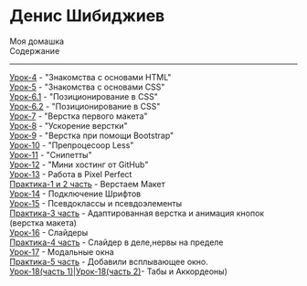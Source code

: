 # Денис Шибиджиев
Моя домашка  
Содержание
***
[Урок-4](https://renko-hens.github.io/4lessons/src/ "Книга Lorema содержит очень много рыбы") - "Знакомства с основами HTML"  
[Урок-5](https://renko-hens.github.io/6lessons/1dz/src/ "") - "Знакомства с основами CSS"  
[Урок-6.1](https://renko-hens.github.io/6lessons/1dz/src/ "") - "Позиционирование в CSS"  
[Урок-6.2](https://renko-hens.github.io/6lessons/2dz/ "") - "Позиционирование в CSS"    
[Урок-7](https://renko-hens.github.io/7lessons/src/ "Было сложно") - "Верстка первого макета"  
[Урок-8](https://renko-hens.github.io/8lessons/Project/src/  "Было сложно") - "Ускорение верстки"  
[Урок-9](https://renko-hens.github.io/9lessons/src/ "Удобно") - "Верстка при помощи Bootstrap"  
[Урок-10](https://renko-hens.github.io/10lessons/src/less/main.less  "Адски сложно для понимания,но в будущем пригодится") - "Препроцесоор Less"  
[Урок-11](https://github.com/Renko-hens/Renko-hens.github.io/tree/master/11lessons "Скриншоты") - "Снипетты"  
[Урок-12](https://github.com/Renko-hens/Renko-hens.github.io/blob/master/README.md) - "Мини хостинг от GitHub"  
[Урок-13](https://renko-hens.github.io/13lessons/src/) - Работа в Pixel Perfect  
[Практика-1 и 2 часть](https://renko-hens.github.io/Pratica%20Part1&2/src/) - Верстаем Макет  
[Урок-14](https://renko-hens.github.io/14lessons/) - Подключение Шрифтов  
[Урок-15](https://renko-hens.github.io/15lessons/) - Псевдоклассы и псевдоэлементы  
[Практика-3 часть](https://renko-hens.github.io/Practica%20Part%203/src/) - Адаптированная верстка и анимация кнопок (верстка макета)  
[Урок-16]( https://renko-hens.github.io/16lesson/) - Слайдеры  
[Практика-4 часть](https://renko-hens.github.io/Practica%204/src/) - Слайдер в деле,нервы на пределе  
[Урок-17]( https://renko-hens.github.io/17lessons/src/) - Модальные окна  
[Практика-5 часть](https://renko-hens.github.io/Praktica5/src/) - Добавили всплывающее окно.  
[Урок-18(часть 1)]( https://renko-hens.github.io/18lessons/Akkordeon/src/)|[Урок-18(часть 2)]( https://renko-hens.github.io/18lessons/Forma%20registracii/src/)- Табы и Аккордеоны)  
